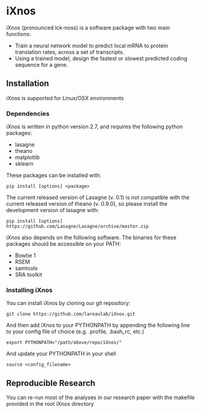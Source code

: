# iXnos

iXnos (pronounced ick-noss) is a software package with two main functions: 
* Train a neural network model to predict local mRNA to protein translation rates, across a set of transcripts. 
* Using a trained model, design the fastest or slowest predicted coding sequence for a gene.

## Installation

iXnos is supported for Linux/OSX environments

### Dependencies

iXnos is written in python version 2.7, and requires the following python packages: 
* lasagne
* theano
* matplotlib
* sklearn

These packages can be installed with: 
```
pip install [options] <package>
```

The current released version of Lasagne (v. 0.1) is not compatible with the current released version of theano (v. 0.9.0), so please install the development version of lasagne with: 
```
pip install [options] https://github.com/Lasagne/Lasagne/archive/master.zip
```

iXnos also depends on the following software. The binaries for these packages should be accessible on your PATH:
* Bowtie 1
* RSEM
* samtools
* SRA toolkit

### Installing iXnos

You can install iXnos by cloning our git repository: 
```
git clone https://github.com/lareaulab/iXnos.git
```

And then add iXnos to your PYTHONPATH by appending the following line to your config file of choice (e.g. .profile, .bash_rc, etc.)
```
export PYTHONPATH="/path/above/repo/iXnos/"
```

And update your PYTHONPATH in your shell
```
source <config_filename>
```

## Reproducible Research

You can re-run most of the analyses in our research paper with the makefile provided in the root iXnos directory 
